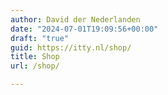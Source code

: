 ```yaml
---
author: David der Nederlanden
date: "2024-07-01T19:09:56+00:00"
draft: "true"
guid: https://itty.nl/shop/
title: Shop
url: /shop/

---
```


